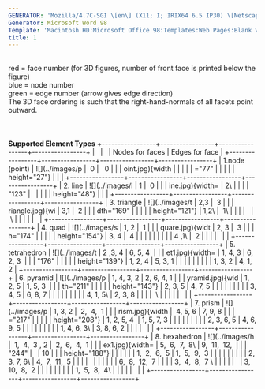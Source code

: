 ```yaml
---
GENERATOR: 'Mozilla/4.7C-SGI \[en\] (X11; I; IRIX64 6.5 IP30) \[Netscape\]'
Generator: Microsoft Word 98
Template: 'Macintosh HD:Microsoft Office 98:Templates:Web Pages:Blank Web Page'
title: 1
---
```


 \
red = face number (for 3D figures, number of front face is printed below
the figure)\
blue = node number\
green = edge number (arrow gives edge direction)\
The 3D face ordering is such that the right-hand-normals of all facets
point outward.\
 \
 \
\
**Supported Element Types**
+-----------------+-----------------+-----------------+-----------------+
|                 |                 | Nodes for faces | Edges for face  |
+-----------------+-----------------+-----------------+-----------------+
| 1.node (point)  | ![](../images/p |  0              |   0             |
|                 | oint.jpg){width |                 |                 |
|                 | ="77"           |                 |                 |
|                 | height="27"}    |                 |                 |
+-----------------+-----------------+-----------------+-----------------+
| 2\. line        | ![](../images/l | 1               |  0              |
|                 | ine.jpg){width= | 2\              |                 |
|                 | "123"           |                 |                 |
|                 | height="48"}    |                 |                 |
+-----------------+-----------------+-----------------+-----------------+
| 3\. triangle    | ![](../images/t | 2,3             |  3              |
|                 | riangle.jpg){wi | 3,1             |  2              |
|                 | dth="169"       |                 |                 |
|                 | height="121"}   | 1,2\            |  1\             |
|                 |                 |                 |  \              |
|                 |                 |                 |                 |
+-----------------+-----------------+-----------------+-----------------+
| 4\. quad        | ![](../images/s | 1, 2            |  1              |
|                 | quare.jpg){widt | 2, 3            |  3              |
|                 | h="174"         |                 |                 |
|                 | height="154"}   | 3, 4            |  4              |
|                 |                 |                 |                 |
|                 |                 | 4 ,1\           |  2              |
|                 |                 |                 |                 |
+-----------------+-----------------+-----------------+-----------------+
| 5\. tetrahedron | ![](../images/t | 2 ,3, 4         | 6, 5, 4         |
|                 | et1.jpg){width= | 1, 4, 3         | 6, 2, 3         |
|                 | "176"           |                 |                 |
|                 | height="139"}   | 1, 2, 4         | 5, 3, 1         |
|                 |                 |                 |                 |
|                 |                 | 1, 3, 2         | 4, 1, 2         |
+-----------------+-----------------+-----------------+-----------------+
| 6\. pyramid     | ![](../images/p | 1, 4, 3, 2      | 2, 6, 4, 1      |
|                 | yramid.jpg){wid | 1, 2, 5         | 1, 5, 3         |
|                 | th="211"        |                 |                 |
|                 | height="143"}   | 2, 3, 5         | 4, 7, 5         |
|                 |                 |                 |                 |
|                 |                 | 3, 4, 5         | 6, 8, 7         |
|                 |                 |                 |                 |
|                 |                 | 4, 1, 5\        | 2, 3, 8         |
|                 |                 |  \              |                 |
|                 |                 |                 |                 |
+-----------------+-----------------+-----------------+-----------------+
| 7\. prism       | ![](../images/p | 1, 3, 2         |  2,  4,  1      |
|                 | rism.jpg){width |  4, 5, 6        | 7, 9, 8         |
|                 | ="217"          |                 |                 |
|                 | height="208"}   | 1, 2, 5, 4      | 1, 5, 7, 3      |
|                 |                 |                 |                 |
|                 |                 | 2, 3, 6, 5      | 4, 6, 9, 5      |
|                 |                 |                 |                 |
|                 |                 | 1, 4, 6, 3\     | 3, 8, 6, 2      |
|                 |                 |                 |                 |
+-----------------+-----------------+-----------------+-----------------+
| 8\. hexahedron  | ![](../images/h |  1,  4,  3 , 2  |  2,  6,  4,  1  |
|                 | ex1.jpg){width= | 5,  6,  7,  8\  | 9,  11,  12,    |
|                 | "244"           |                 | 10              |
|                 | height="188"}   |                 |                 |
|                 |                 | 1,  2,  6,  5   | 1,  5,  9,  3   |
|                 |                 |                 |                 |
|                 |                 | 2, 3, 7, 6\     | 4,  7,  11,  5  |
|                 |                 |                 |                 |
|                 |                 |                 | 6,  8,  12,  7  |
|                 |                 | 3,  4,  8,  7 \ |                 |
|                 |                 |                 | 3,  10,  8,  2  |
|                 |                 |                 |                 |
|                 |                 | 1,  5,  8,  4\  |                 |
|                 |                 |                 |                 |
+-----------------+-----------------+-----------------+-----------------+
